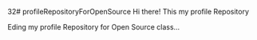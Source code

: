 32# profileRepositoryForOpenSource
Hi there! This my profile Repository

Eding my profile Repository for Open Source class...

